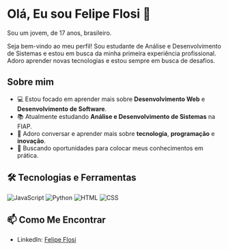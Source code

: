 # Olá, Eu sou Felipe Flosi 👋
Sou um jovem, de 17 anos, brasileiro.
 
Seja bem-vindo ao meu perfil! Sou estudante de Análise e Desenvolvimento de Sistemas e estou em busca da minha primeira experiência profissional. Adoro aprender novas tecnologias e estou sempre em busca de desafios.
 
##  Sobre mim
 
- 💻 Estou focado em aprender mais sobre **Desenvolvimento Web** e **Desenvolvimento de Software**.
- 📚 Atualmente estudando **Análise e Desenvolvimento de Sistemas** na FIAP.
- 💬 Adoro conversar e aprender mais sobre **tecnologia**, **programação** e **inovação**.
- 🌱 Buscando oportunidades para colocar meus conhecimentos em prática.
 
## 🛠️ Tecnologias e Ferramentas
 
![JavaScript](https://img.shields.io/badge/JavaScript-F7DF1E?style=for-the-badge&logo=javascript&logoColor=black) ![Python](https://img.shields.io/badge/Python-306998?style=for-the-badge&logo=python&logoColor=FFD43B) ![HTML](https://img.shields.io/badge/HTML-3CB371?style=for-the-badge&logo=html5&logoColor=white) ![CSS](https://img.shields.io/badge/CSS-3CB371?style=for-the-badge&logo=css3&logoColor=white)
 
 
## 📫 Como Me Encontrar
 
- LinkedIn: [Felipe Flosi](https://br.linkedin.com/in/luiz-felipe-flosi-dos-santos-443a33229)
